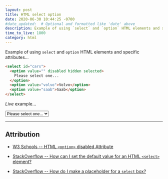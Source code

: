 ```yaml
---
layout: post
title: HTML select option
date: 2020-06-30 10:44:25 -0700
#date_updated:  # Optional and formatted like 'date' above
description: Example of using `select` and `option` HTML elements and specific attributes
time_to_live: 1800
category: html
---
```




Example of using `select` and `option` HTML elements and specific attributes...


```html
<select id="cars">
  <option value="" disabled hidden selected>
    Please select one...
  </option>
  <option value="volvo">Volvo</option>
  <option value="saab">Saab</option>
</select>
```


_Live_ example...


<select id="cars">
  <option value="" disabled hidden selected>
    Please select one...
  </option>
  <option value="volvo">Volvo</option>
  <option value="saab">Saab</option>
</select>


___


## Attribution
[heading__attribution]: #attribution "Resources that where helpful in writing this post"


- [W3 Schools -- HTML `<option>` disabled Attribute](https://www.w3schools.com/TAGS/att_option_disabled.asp)

- [StackOverflow -- How can I set the default value for an HTML `<select>` element?](https://stackoverflow.com/questions/3518002)

- [StackOverflow -- How do I make a placeholder for a `select` box?](https://stackoverflow.com/questions/5805059/how-do-i-make-a-placeholder-for-a-select-box)
